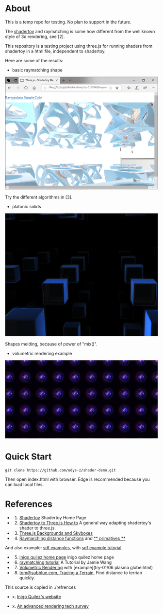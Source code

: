 # About

This is a temp repo for testing. No plan to support in the future.

The [shadertoy](https://en.wikipedia.org/wiki/Shadertoy) and raymatching is some how different from the well known style of 3d rendering, see [2].

This repository is a testing project using three.js for running shaders from shadertoy
in a html file, independent to shadertoy.

Here are some of the results:

- basic raymatching shape

![basic raymatching](https://github.com/odys-z/odys-z.github.io/blob/master/notes/opnGL/raymatching/screenshots/000%20basix.png "basic raymatching screenshot")

Try the different algorithms in [3].

- platonic solids

![platonic solids](https://github.com/odys-z/odys-z.github.io/blob/master/notes/opnGL/raymatching/screenshots/004%20Platonic%20solid.png "platonic solid screenshot")

Shapes melding, because of power of "mix()".

- volumetric rendering example

![modified plasma globe](https://github.com/odys-z/odys-z.github.io/blob/master/notes/opnGL/raymatching/screenshots/006%20plasma%20globe.png)

# Quick Start

    git clone https://github.com/odys-z/shader-demo.git

Then open index.html with browser. Edge is recommended because you can load local files.

# References

- 1. [Shadertoy](www.shadertoy.com)
Shadertoy Home Page

- 2. [Shadertoy to Three.js How to](https://threejsfundamentals.org/threejs/lessons/threejs-shadertoy.html "")
A general way adapting shadertoy's shader to three.js.

- 3. [Three.js Backgrounds and Skyboxes](https://threejsfundamentals.org/threejs/lessons/threejs-backgrounds.html "Three.js Backgrounds and Skyboxes")

- 4. [Raymarching distance functions](http://iquilezles.org/www/articles/distfunctions/distfunctions.htm)
and [** primatives **](https://www.iquilezles.org/www/articles/distfunctions2d/distfunctions2d.htm)

And also example: [sdf examples](https://www.shadertoy.com/view/Xds3zN "sdf examples"), with [sdf example tutorial](https://www.alanzucconi.com/2016/07/01/signed-distance-functions/ "tutorial")

- 5. [inigo quilez home page](http://www.iquilezles.org/www/articles/raymarchingdf/raymarchingdf.htm "inigo quilez, raymarching distance fields")
inigo quilez home page

- 6. [raymatching tutorial](http://jamie-wong.com/2016/07/15/ray-marching-signed-distance-functions/)
A Tutorial by Jamie Wang

- 7. [Volumetric Rendering](https://www.alanzucconi.com/2016/07/01/volumetric-rendering/)
with [example](try-01/06 plasma globe.html)

- 8. [tom@subblue.com, Tracing a Terrain](http://2008.sub.blue/blog/2009/3/7/tracing_a_terrain.html),
Find distance to terrian quickly.

This source is copied in ./refrences

- x. [Inigo Quilez's website](http://www.iquilezles.org/www/index.htm "inigo quilez website")

- x. [An advanced rendering tech survey](http://advances.realtimerendering.com/s2015/index.html "Advanced Tech Survey")
